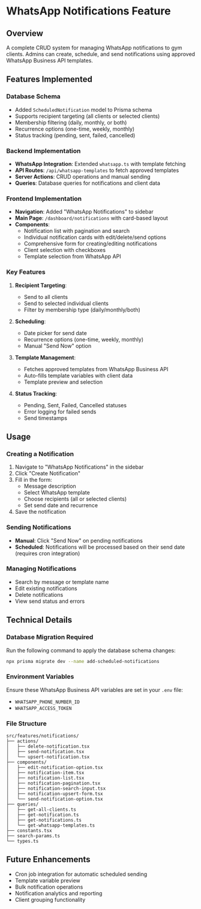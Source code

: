 # WhatsApp Notifications Feature

## Overview

A complete CRUD system for managing WhatsApp notifications to gym clients. Admins can create, schedule, and send notifications using approved WhatsApp Business API templates.

## Features Implemented

### Database Schema

- Added `ScheduledNotification` model to Prisma schema
- Supports recipient targeting (all clients or selected clients)
- Membership filtering (daily, monthly, or both)
- Recurrence options (one-time, weekly, monthly)
- Status tracking (pending, sent, failed, cancelled)

### Backend Implementation

- **WhatsApp Integration**: Extended `whatsapp.ts` with template fetching
- **API Routes**: `/api/whatsapp-templates` to fetch approved templates
- **Server Actions**: CRUD operations and manual sending
- **Queries**: Database queries for notifications and client data

### Frontend Implementation

- **Navigation**: Added "WhatsApp Notifications" to sidebar
- **Main Page**: `/dashboard/notifications` with card-based layout
- **Components**:
  - Notification list with pagination and search
  - Individual notification cards with edit/delete/send options
  - Comprehensive form for creating/editing notifications
  - Client selection with checkboxes
  - Template selection from WhatsApp API

### Key Features

1. **Recipient Targeting**:

   - Send to all clients
   - Send to selected individual clients
   - Filter by membership type (daily/monthly/both)

2. **Scheduling**:

   - Date picker for send date
   - Recurrence options (one-time, weekly, monthly)
   - Manual "Send Now" option

3. **Template Management**:

   - Fetches approved templates from WhatsApp Business API
   - Auto-fills template variables with client data
   - Template preview and selection

4. **Status Tracking**:
   - Pending, Sent, Failed, Cancelled statuses
   - Error logging for failed sends
   - Send timestamps

## Usage

### Creating a Notification

1. Navigate to "WhatsApp Notifications" in the sidebar
2. Click "Create Notification"
3. Fill in the form:
   - Message description
   - Select WhatsApp template
   - Choose recipients (all or selected clients)
   - Set send date and recurrence
4. Save the notification

### Sending Notifications

- **Manual**: Click "Send Now" on pending notifications
- **Scheduled**: Notifications will be processed based on their send date (requires cron integration)

### Managing Notifications

- Search by message or template name
- Edit existing notifications
- Delete notifications
- View send status and errors

## Technical Details

### Database Migration Required

Run the following command to apply the database schema changes:

```bash
npx prisma migrate dev --name add-scheduled-notifications
```

### Environment Variables

Ensure these WhatsApp Business API variables are set in your `.env` file:

- `WHATSAPP_PHONE_NUMBER_ID`
- `WHATSAPP_ACCESS_TOKEN`

### File Structure

```
src/features/notifications/
├── actions/
│   ├── delete-notification.tsx
│   ├── send-notification.tsx
│   └── upsert-notification.tsx
├── components/
│   ├── edit-notification-option.tsx
│   ├── notification-item.tsx
│   ├── notification-list.tsx
│   ├── notification-pagination.tsx
│   ├── notification-search-input.tsx
│   ├── notification-upsert-form.tsx
│   └── send-notification-option.tsx
├── queries/
│   ├── get-all-clients.ts
│   ├── get-notification.ts
│   ├── get-notifications.ts
│   └── get-whatsapp-templates.ts
├── constants.tsx
├── search-params.ts
└── types.ts
```

## Future Enhancements

- Cron job integration for automatic scheduled sending
- Template variable preview
- Bulk notification operations
- Notification analytics and reporting
- Client grouping functionality
